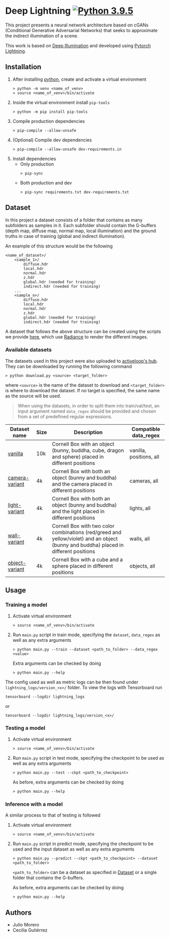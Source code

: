 # Deep Lightning [![Python 3.9.5](https://img.shields.io/badge/python-3.9.5-blue)](https://www.python.org/downloads/release/python-395/)

This project presents a neural network architecture based on cGANs (Conditional Generative Adversarial Networks) that seeks to approximate the indirect illumination of a scene.

This work is based on [Deep Illumination](https://github.com/CreativeCodingLab/DeepIllumination) and developed using [Pytorch Lightning](https://www.pytorchlightning.ai/).

## Installation

1. After installing [python](https://www.python.org/downloads/release/python-395/), create and activate a virtual environment
   ```
   > python -m venv <name_of_venv>
   > source <name_of_venv>/bin/activate
   ```
2. Inside the virtual environment install `pip-tools`
   ```
   > python -m pip install pip-tools
   ```
3. Compile production dependencies
   ```
   > pip-compile --allow-unsafe
   ```
4. (Optional) Compile dev dependencies
   ```
   > pip-compile --allow-unsafe dev-requirements.in
   ```
5. Install dependencies
   - Only production
     ```
     > pip-sync
     ```
   - Both production and dev
     ```
     > pip-sync requirements.txt dev-requirements.txt
     ```

## Dataset

In this project a dataset consists of a folder that contains as many subfolders as samples in it. Each subfolder should contain the G-buffers (depth map, diffuse map, normal map, local illumination) and the ground truths in case of training (global and indirect illumination).

An example of this structure would be the following

    <name_of_dataset>/
        <sample_1>/
            diffuse.hdr
            local.hdr
            normal.hdr
            z.hdr
            global.hdr (needed for training)
            indirect.hdr (needed for training)
        ...
        <sample_n>/
            diffuse.hdr
            local.hdr
            normal.hdr
            z.hdr
            global.hdr (needed for training)
            indirect.hdr (needed for training)

A dataset that follows the above structure can be created using the scripts we provide [here](https://github.com/deep-lightning/dataset-generator), which use [Radiance](https://www.radiance-online.org/) to render the different images.

### Available datasets

<!-- We also uploaded the datasets we created to -->

The datasets used in this project were also uploaded to [activeloop's hub](https://www.activeloop.ai/). They can be downloaded by running the following command

```
> python download.py <source> <target_folder>
```

where `<source>` is the name of the dataset to download and `<target_folder>` is where to download the dataset. If no target is specified, the same name as the source will be used.

> When using the datasets, in order to split them into train/val/test, an input argument named `data_regex` should be provided and chosen from a set of predefined regular expressions.

| Dataset name                                                             | Size | Description                                                                                                                          | Compatible data_regex   |
| ------------------------------------------------------------------------ | ---- | ------------------------------------------------------------------------------------------------------------------------------------ | ----------------------- |
| [vanilla](https:/app.activeloop.ai/deep-lightning/vanilla)               | 10k  | Cornell Box with an object (bunny, buddha, cube, dragon and sphere) placed in different positions                                    | vanilla, positions, all |
| [camera-variant](https:/app.activeloop.ai/deep-lightning/camera-variant) | 4k   | Cornell Box with both an object (bunny and buddha) and the camera placed in different positions                                      | cameras, all            |
| [light-variant](https:/app.activeloop.ai/deep-lightning/light-variant)   | 4k   | Cornell Box with both an object (bunny and buddha) and the light placed in different positions                                       | lights, all             |
| [wall-variant](https:/app.activeloop.ai/deep-lightning/wall-variant)     | 4k   | Cornell Box with two color combinations (red/greed and yellow/violet) and an object (bunny and buddha) placed in different positions | walls, all              |
| [object-variant](https:/app.activeloop.ai/deep-lightning/object-variant) | 4k   | Cornell Box with a cube and a sphere placed in different positions                                                                   | objects, all            |

## Usage

### Training a model

1. Activate virtual environment
   ```
   > source <name_of_venv>/bin/activate
   ```
2. Run `main.py` script in train mode, specifying the `dataset`, `data_regex` as well as any extra arguments
   ```
   > python main.py --train --dataset <path_to_folder> --data_regex <value>
   ```
   Extra arguments can be checked by doing
   ```
   > python main.py --help
   ```

The config used as well as metric logs can be then found under `lightning_logs/version_<x>/` folder. To view the logs with Tensorboard run

```
tensorboard --logdir lightning_logs
```

or

```
tensorboard --logdir lightning_logs/version_<x>/
```

### Testing a model

1. Activate virtual environment
   ```
   > source <name_of_venv>/bin/activate
   ```
2. Run `main.py` script in test mode, specifying the checkpoint to be used as well as any extra arguments

   ```
   > python main.py --test --ckpt <path_to_checkpoint>
   ```

   As before, extra arguments can be checked by doing

   ```
   > python main.py --help
   ```

### Inference with a model

A similar process to that of testing is followed

1. Activate virtual environment
   ```
   > source <name_of_venv>/bin/activate
   ```
2. Run `main.py` script in predict mode, specifying the checkpoint to be used and the input dataset as well as any extra arguments

   ```
   > python main.py --predict --ckpt <path_to_checkpoint> --dataset <path_to_folder>
   ```

   `<path_to_folder>` can be a dataset as specified in [Dataset](#dataset) or a single folder that contains the G-buffers.

   As before, extra arguments can be checked by doing

   ```
   > python main.py --help
   ```

## Authors

- Julio Morero
- Cecilia Gutiérrez

